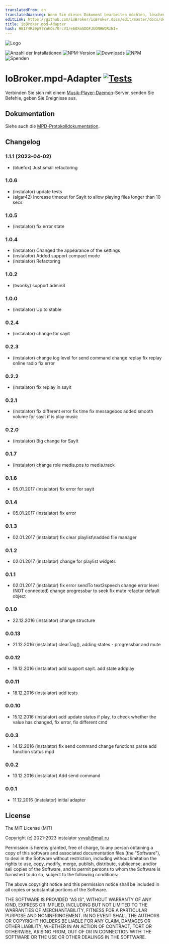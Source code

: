 ```yaml
---
translatedFrom: en
translatedWarning: Wenn Sie dieses Dokument bearbeiten möchten, löschen Sie bitte das Feld "translationsFrom". Andernfalls wird dieses Dokument automatisch erneut übersetzt
editLink: https://github.com/ioBroker/ioBroker.docs/edit/master/docs/de/adapterref/iobroker.mpd/README.md
title: ioBroker.mpd-Adapter
hash: HE1Y4R29p9lYuhOs70rcV3/e60XmSDQFJUONHWQRzNI=
---
```

![Logo](../../../en/adapterref/iobroker.mpd/admin/mpd.png)

![Anzahl der Installationen](http://iobroker.live/badges/mpd-stable.svg)
![NPM-Version](https://img.shields.io/npm/v/iobroker.mpd.svg)
![Downloads](https://img.shields.io/npm/dm/iobroker.mpd.svg)
![NPM](https://nodei.co/npm/iobroker.mpd.png?downloads=true)
![Spenden](https://img.shields.io/badge/Donate-PayPal-green.svg)

# IoBroker.mpd-Adapter [![Tests](https://github.com/instalator/iobroker.mpd/workflows/Test%20and%20Release/badge.svg)](https://github.com/instalator/ioBroker.mpd/actions/)
Verbinden Sie sich mit einem [Musik-Player-Daemon](http://musicpd.org)-Server, senden Sie Befehle, geben Sie Ereignisse aus.

## Dokumentation
Siehe auch die [MPD-Protokolldokumentation](http://www.musicpd.org/doc/protocol/).

<!-- Platzhalter für die nächste Version (am Zeilenanfang):

### **IN ARBEIT** -->

## Changelog
### 1.1.1 (2023-04-02)
* (bluefox) Just small refactoring

### 1.0.6
* (instalator) update tests
* (algar42) Increase timeout for SayIt to allow playing files longer than 10 secs

### 1.0.5
* (instalator) fix error state

### 1.0.4
* (instalator) Changed the appearance of the settings
* (instalator) Added support compact mode
* (instalator) Refactoring

### 1.0.2
* (twonky) support admin3

### 1.0.0
* (instalator) Up to stable

### 0.2.4
* (instalator)  change  for sayit

### 0.2.3
* (instalator)  change  log level for send command
                change  replay
                fix replay online radio
                fix error

### 0.2.2
* (instalator)  fix replay in sayit

### 0.2.1
* (instalator)  fix different error
                fix time
                fix messagebox
                added smooth volume for sayit if is play music

### 0.2.0
* (instalator) Big change for SayIt

### 0.1.7
* (instalator) change role media.pos to media.track

### 0.1.6
* 05.01.2017 (instalator)  fix error for sayit

### 0.1.4
* 05.01.2017 (instalator)  fix error

### 0.1.3
* 02.01.2017 (instalator)  fix clear playlist\nadded file manager

### 0.1.2
* 02.01.2017 (instalator)  change for playlist widgets

### 0.1.1
* 02.01.2017 (instalator)   fix error sendTo text2speech
                            change error level (NOT connected)
                            change progressbar to seek
                            fix mute
                            refactor default object

### 0.1.0
* 22.12.2016 (instalator) change structure

### 0.0.13
* 21.12.2016 (instalator) clearTag(), adding states - progressbar and mute

### 0.0.12
* 19.12.2016 (instalator) add support sayit. add state addplay

### 0.0.11
* 18.12.2016 (instalator) add tests

### 0.0.10
* 15.12.2016 (instalator) add update status if play, to check whether the value has changed, fix error, fix different cmd

### 0.0.3
* 14.12.2016 (instalator) fix send command
                          change functions parse
                          add function status mpd

### 0.0.2
* 13.12.2016 (instalator) Add send command

### 0.0.1
* 11.12.2016 (instalator) initial adapter

## License
The MIT License (MIT)

Copyright (c) 2021-2023 instalator <vvvalt@mail.ru>

Permission is hereby granted, free of charge, to any person obtaining a copy
of this software and associated documentation files (the "Software"), to deal
in the Software without restriction, including without limitation the rights
to use, copy, modify, merge, publish, distribute, sublicense, and/or sell
copies of the Software, and to permit persons to whom the Software is
furnished to do so, subject to the following conditions:

The above copyright notice and this permission notice shall be included in all
copies or substantial portions of the Software.

THE SOFTWARE IS PROVIDED "AS IS", WITHOUT WARRANTY OF ANY KIND, EXPRESS OR
IMPLIED, INCLUDING BUT NOT LIMITED TO THE WARRANTIES OF MERCHANTABILITY,
FITNESS FOR A PARTICULAR PURPOSE AND NONINFRINGEMENT. IN NO EVENT SHALL THE
AUTHORS OR COPYRIGHT HOLDERS BE LIABLE FOR ANY CLAIM, DAMAGES OR OTHER
LIABILITY, WHETHER IN AN ACTION OF CONTRACT, TORT OR OTHERWISE, ARISING FROM,
OUT OF OR IN CONNECTION WITH THE SOFTWARE OR THE USE OR OTHER DEALINGS IN THE
SOFTWARE.